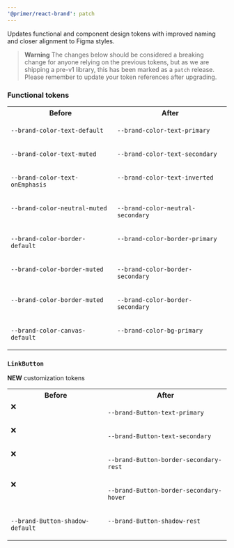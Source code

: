 ```yaml
---
'@primer/react-brand': patch
---
```


Updates functional and component design tokens with improved naming and closer alignment to Figma styles.

> **Warning**
> The changes below should be considered a breaking change for anyone relying on the previous tokens, but as we are shipping a pre-v1 library, this has been marked as a `patch` release. Please remember to update your token references after upgrading.

### Functional tokens


<table>
<tr>
<th> Before</th> <th> After</th>
</tr>
<tr>
<td valign="top">

`--brand-color-text-default`

</td>
<td valign="top">

`--brand-color-text-primary`

</td>
</tr>
<tr>
<td valign="top">

`--brand-color-text-muted`

</td>
<td valign="top">

`--brand-color-text-secondary`

</td>
</tr>
<tr>
<td valign="top">

`--brand-color-text-onEmphasis`

</td>
<td valign="top">

`--brand-color-text-inverted`

</td>
</tr>
<tr>
<td valign="top">

`--brand-color-neutral-muted`

</td>
<td valign="top">

`--brand-color-neutral-secondary`

</td>
</tr>
<tr>
<td valign="top">

`--brand-color-border-default`

</td>
<td valign="top">

`--brand-color-border-primary`

</td>
</tr>
<tr>
<td valign="top">

`--brand-color-border-muted`

</td>
<td valign="top">

`--brand-color-border-secondary`

</td>
</tr>
<tr>
<td valign="top">

`--brand-color-border-muted`

</td>
<td valign="top">

`--brand-color-border-secondary`

</td>
</tr>
<tr>
<td valign="top">

`--brand-color-canvas-default`

</td>
<td valign="top">

`--brand-color-bg-primary`

</td>
</tr>



</table>



### `LinkButton`


**NEW** customization tokens 

<table>
<tr>
<th> Before</th> <th> After</th>
</tr>
<tr>
<td valign="top">❌</td>
<td valign="top">

`--brand-Button-text-primary`

</td>
</tr>
<tr>
<td valign="top">❌</td>
<td valign="top">

`--brand-Button-text-secondary`

</td>
</tr>
<tr>
<td valign="top">❌</td>
<td valign="top">

`--brand-Button-border-secondary-rest`

</td>
</tr>
<tr>
<td valign="top">❌</td>
<td valign="top">

`--brand-Button-border-secondary-hover`

</td>
</tr>
<tr>
<td valign="top">

`--brand-Button-shadow-default`

</td>
<td valign="top">

`--brand-Button-shadow-rest`

</td>
</tr>

</table>


